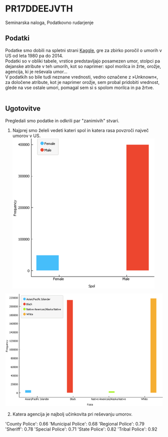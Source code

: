 # PR17DDEEJVTH
Seminarska naloga, Podatkovno rudarjenje

## Podatki

Podatke smo dobili na spletni strani [Kaggle](https://www.kaggle.com/murderaccountability/homicide-reports), gre za zbirko poročil o umorih v US od leta 1980 pa do 2014.<br/>
Podatki so v obliki tabele, vrstice predstavljajo posamezen umor, stolpci pa dejanske atribute v teh umorih, kot so naprimer: spol morilca in žrte, orožje, agencija, ki je reševala umor...<br/>
V podatkih so bile tudi neznane vrednosti, vedno označene z »Unknown«, za določene atribute, kot je naprimer orožje, sem probal pridobiti vrednost, glede na vse ostale umori, pomagal sem si s spolom morilca in pa žrtve.<br/>
<br/>

## Ugotovitve

Pregledali smo podatke in odkrili par "zanimivih" stvari.<br/>
1) Najprej smo želeli vedeti kateri spol in katera rasa povzroči največ umorov v US.<br/>
![alt text](https://github.com/bambuco2/PR17DDEEJVTH/blob/master/spol_umor.png)

![alt text](https://github.com/bambuco2/PR17DDEEJVTH/blob/master/race_umor.png)

2) Katera agencija je najbolj učinkovita pri reševanju umorov.

'County Police': 0.66
'Municipal Police': 0.68
'Regional Police': 0.79
'Sheriff': 0.78
'Special Police': 0.71
'State Police': 0.82
'Tribal Police': 0.92





